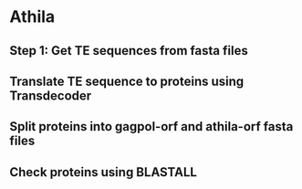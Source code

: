 # Athila
## Step 1: Get TE sequences from fasta files
## Translate TE sequence to proteins using Transdecoder
## Split proteins into gagpol-orf and athila-orf fasta files
## Check proteins using BLASTALL
